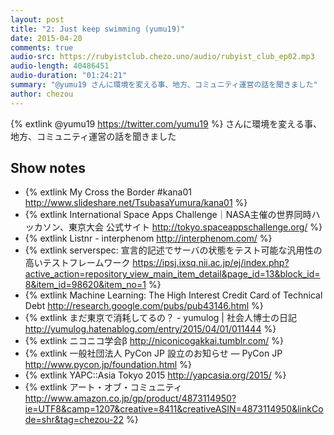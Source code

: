 ```yaml
---
layout: post
title: "2: Just keep swimming (yumu19)"
date: 2015-04-20
comments: true
audio-src: https://rubyistclub.chezo.uno/audio/rubyist_club_ep02.mp3
audio-length: 40486451
audio-duration: "01:24:21"
summary: "@yumu19 さんに環境を変える事、地方、コミュニティ運営の話を聞きました"
author: chezou
---
```


{% extlink @yumu19 https://twitter.com/yumu19 %} さんに環境を変える事、地方、コミュニティ運営の話を聞きました

## Show notes

- {% extlink My Cross the Border #kana01 http://www.slideshare.net/TsubasaYumura/kana01 %}
- {% extlink International Space Apps Challenge｜NASA主催の世界同時ハッカソン、東京大会 公式サイト http://tokyo.spaceappschallenge.org/ %}
- {% extlink Listnr - interphenom http://interphenom.com/ %}
- {% extlink serverspec: 宣言的記述でサーバの状態をテスト可能な汎用性の高いテストフレームワーク https://ipsj.ixsq.nii.ac.jp/ej/index.php?active_action=repository_view_main_item_detail&page_id=13&block_id=8&item_id=98620&item_no=1 %}
- {% extlink Machine Learning: The High Interest Credit Card of Technical Debt http://research.google.com/pubs/pub43146.html %}
- {% extlink まだ東京で消耗してるの？ - yumulog \| 社会人博士の日記 http://yumulog.hatenablog.com/entry/2015/04/01/011444 %}
- {% extlink ニコニコ学会β http://niconicogakkai.tumblr.com/ %}
- {% extlink 一般社団法人 PyCon JP 設立のお知らせ — PyCon JP http://www.pycon.jp/foundation.html %}
- {% extlink YAPC::Asia Tokyo 2015 http://yapcasia.org/2015/ %}
- {% extlink アート・オブ・コミュニティ http://www.amazon.co.jp/gp/product/4873114950?ie=UTF8&camp=1207&creative=8411&creativeASIN=4873114950&linkCode=shr&tag=chezou-22 %}
